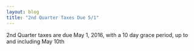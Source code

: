 ```yaml
---
layout: blog
title: "2nd Quarter Taxes Due 5/1"
---
```


2nd Quarter taxes are due May 1, 2016, with a 10 day grace period, up to and including May 10th
